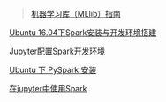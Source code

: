 > [机器学习库（MLlib）指南](http://cwiki.apachecn.org/pages/viewpage.action?pageId=2886337)

[Ubuntu 16.04下Spark安装与开发环境搭建](https://blog.csdn.net/lengconglin/article/details/77847623)

[Jupyter配置Spark开发环境](https://blog.csdn.net/u012948976/article/details/52372644)

[Ubuntu 下 PySpark 安装](https://zhuanlan.zhihu.com/p/52467451)

[在jupyter中使用Spark](https://my.oschina.net/albert2011/blog/754174)







